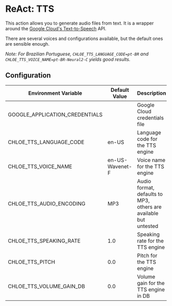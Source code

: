 # ReAct: TTS

This action allows you to generate audio files from text. It is a wrapper around
the [Google Cloud's Text-to-Speech](https://cloud.google.com/text-to-speech) API.

There are several voices and configurations available, but the default ones are sensible enough.

_Note: For Brazilian Portuguese, `CHLOE_TTS_LANGUAGE_CODE=pt-BR`
and `CHLOE_TTS_VOICE_NAME=pt-BR-Neural2-C` yields good results._

## Configuration

| Environment Variable           | Default Value   | Description                                                      | Options                                                                  |
|--------------------------------|-----------------|------------------------------------------------------------------|--------------------------------------------------------------------------|
| GOOGLE_APPLICATION_CREDENTIALS |                 | Google Cloud credentials file                                    |                                                                          |
| CHLOE_TTS_LANGUAGE_CODE        | en-US           | Language code for the TTS engine                                 | Refer to the [docs](https://cloud.google.com/text-to-speech/docs/voices) |
| CHLOE_TTS_VOICE_NAME           | en-US-Wavenet-F | Voice name for the TTS engine                                    | Refer to the [docs](https://cloud.google.com/text-to-speech/docs/voices) |
| CHLOE_TTS_AUDIO_ENCODING       | MP3             | Audio format, defaults to MP3, others are available but untested | MP3<br/>LINEAR16<br/>OGG_OPUS<br/>MULAW<br/>ALAW                         |
| CHLOE_TTS_SPEAKING_RATE        | 1.0             | Speaking rate for the TTS engine                                 | Between 0.25 and 4.0                                                     |
| CHLOE_TTS_PITCH                | 0.0             | Pitch for the TTS engine                                         | Between -20.0 and 20.0                                                   |
| CHLOE_TTS_VOLUME_GAIN_DB       | 0.0             | Volume gain for the TTS engine in DB                             | Between -96.0 and 16.0                                                   |

